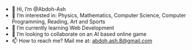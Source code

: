 - 👋 Hi, I’m @Abdoh-Ash
- 👀 I’m interested in: Physics, Mathematics, Computer Science, Computer Programming, Reading, Art and Sports
- 🌱 I’m currently learning Web Development
- 💞️ I’m looking to collaborate on an AI based online game
- 📫 How to reach me? Mail me at: abdoh.ash.8@gmail.com
